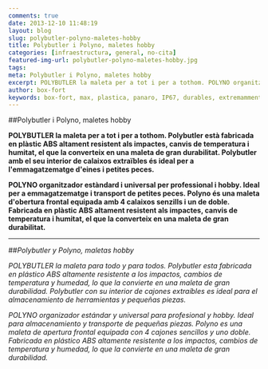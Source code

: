 ```yaml
---
comments: true
date: 2013-12-10 11:48:19
layout: blog
slug: polybutler-polyno-maletes-hobby
title: Polybutler i Polyno, maletes hobby
categories: [infraestructura, general, no-cita]
featured-img-url: polybutler-polyno-maletes-hobby.jpg
tags:
meta: Polybutler i Polyno, maletes hobby
excerpt: POLYBUTLER la maleta per a tot i per a tothom. POLYNO organitzador estàndard i universal per professional i hobby.
author: box-fort
keywords: box-fort, max, plastica, panaro, IP67, durables, extremamment, durables
---
```


##Polybutler i Polyno, maletes hobby


**POLYBUTLER la maleta per a tot i per a tothom. Polybutler està fabricada en plàstic ABS altament resistent als impactes, canvis de temperatura i humitat, el que la converteix en una maleta de gran durabilitat. Polybutler amb el seu interior de calaixos extraïbles és ideal per a l'emmagatzematge d'eines i petites peces.**

**POLYNO organitzador estàndard i universal per professional i hobby. Ideal per a emmagatzematge i transport de petites peces. Polyno és una maleta d'obertura frontal equipada amb 4 calaixos senzills i un de doble. Fabricada en plàstic ABS altament resistent als impactes, canvis de temperatura i humitat, el que la converteix en una maleta de gran durabilitat.**

------

##*Polybutler y Polyno, maletas hobby*

*POLYBUTLER la maleta para todo y para todos. Polybutler esta fabricada en plástico ABS altamente resistente a los impactos, cambios de temperatura y humedad, lo que la convierte en una maleta de gran durabilidad. Polybutler con su interior de cajones extraíbles es ideal para el almacenamiento de herramientas y pequeñas piezas.*

*POLYNO organizador estándar y universal para profesional y hobby. Ideal para almacenamiento y transporte de pequeñas piezas. Polyno es una maleta de apertura frontal equipada con 4 cajones sencillos y uno doble. Fabricada en plástico ABS altamente resistente a los impactos, cambios de temperatura y humedad, lo que la convierte en una maleta de gran durabilidad.*

